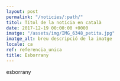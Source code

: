 ```yaml
---
layout: post
permalink: "/noticies/:path/"
titol: Títol de la notícia en català
date: 2017-12-19 00:00:00 +0000
imatge: "/assets/img/IMG_6348_petita.jpg"
imatge_alt: breu descripció de la imatge
locale: ca
ref: referencia_unica
title: Esborrany
---
```

esborrany